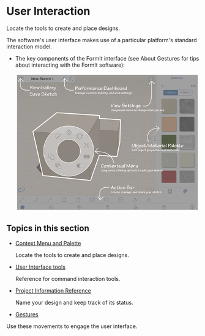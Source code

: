 # User Interaction

Locate the tools to create and place designs.

The software's user interface makes use of a particular platform's standard interaction model.

* The key components of the FormIt interface \(see About Gestures for tips about interacting with the FormIt software\):

  ![](../.gitbook/assets/guid-cd1bf99b-8d4d-4f82-833c-bf7f8b243bdd-low.png)

## Topics in this section

* [Context Menu and Palette](context-menu-and-palette.md)

  Locate the tools to create and place designs.

* [User Interface tools](user-interface-tools.md)

  Reference for command interaction tools.

* [Project Information Reference ](project-information-reference.md)

  Name your design and keep track of its status.

*  [Gestures](gestures.md)

  Use these movements to engage the user interface.

